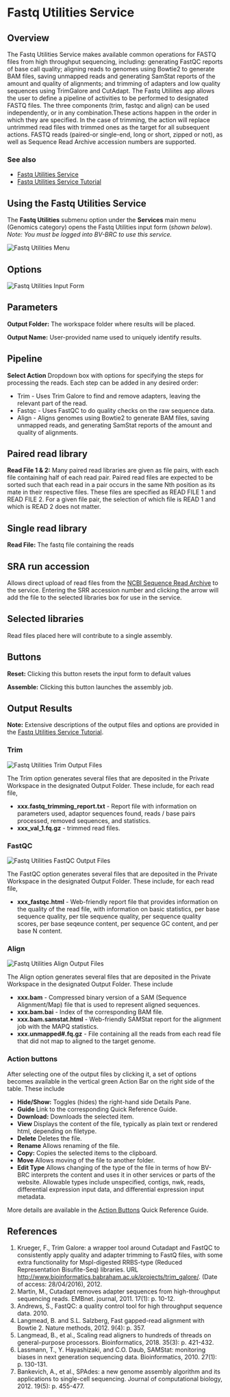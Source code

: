 # Fastq Utilities Service

## Overview
The Fastq Utilities Service makes available common operations for FASTQ files from high throughput sequencing, including: generating FastQC reports of base call quality; aligning reads to genomes using Bowtie2 to generate BAM files, saving unmapped reads and generating SamStat reports of the amount and quality of alignments; and trimming of adapters and low quality sequences using TrimGalore and CutAdapt. The Fastq Utiliites app allows the user to define a pipeline of activities to be performed to designated FASTQ files. The three components (trim, fastqc and align) can be used independently, or in any combination.These actions happen in the order in which they are specified. In the case of trimming, the action will replace untrimmed read files with trimmed ones as the target for all subsequent actions. FASTQ reads (paired-or single-end, long or short, zipped or not), as well as Sequence Read Archive accession numbers are supported.  

### See also
* [Fastq Utilities Service](https://bv-brc.org/app/FastqUtil)
* [Fastq Utilities Service Tutorial](../../tutorial/fastq-utilities/fastq-utilities.html)

## Using the Fastq Utilities Service
The **Fastq Utilities** submenu option under the **Services** main menu (Genomics category) opens the Fastq Utilities input form (*shown below*). *Note: You must be logged into BV-BRC to use this service.*

![Fastq Utilities Menu](../images/bv_services_menu.png)

## Options
![Fastq Utilities Input Form](../images/fastq_utilities_input_form.png) 

## Parameters

**Output Folder:** The workspace folder where results will be placed.

**Output Name:** User-provided name used to uniquely identify results.

## Pipeline

**Select Action** Dropdown box with options for specifying the steps for processing the reads.  Each step can be added in any desired order:

  * Trim - Uses Trim Galore to find and remove adapters, leaving the relevant part of the read.
  * Fastqc - Uses FastQC to do quality checks on the raw sequence data.
  * Align - Aligns genomes using Bowtie2 to generate BAM files, saving unmapped reads, and generating SamStat reports of the amount and quality of alignments.

## Paired read library

**Read File 1 & 2:**  Many paired read libraries are given as file pairs, with each file containing half of each read pair. Paired read files are expected to be sorted such that each read in a pair occurs in the same Nth position as its mate in their respective files. These files are specified as READ FILE 1 and READ FILE 2. For a given file pair, the selection of which file is READ 1 and which is READ 2 does not matter.

## Single read library

**Read File:**
The fastq file containing the reads

## SRA run accession
Allows direct upload of read files from the [NCBI Sequence Read Archive](https://www.ncbi.nlm.nih.gov/sra) to the service. Entering the SRR accession number and clicking the arrow will add the file to the selected libraries box for use in the service. 

## Selected libraries
Read files placed here will contribute to a single assembly.

## Buttons

**Reset:** Clicking this button resets the input form to default values

**Assemble:** Clicking this button launches the assembly job.

## Output Results

**Note:** Extensive descriptions of the output files and options are provided in the [Fastq Utilities Service Tutorial](https://docs.alpha.bv-brc.org/tutorial/fastq-utilities/fastq-utilities.html).

### Trim
![Fastq Utilities Trim Output Files](../images/fastq_utilities_trim_output_files.png) 

The Trim option generates several files that are deposited in the Private Workspace in the designated Output Folder. These include, for each read file, 

* **xxx.fastq_trimming_report.txt** - Report file with information on parameters used, adaptor sequences found, reads / base pairs processed, removed sequences, and statistics.
* **xxx_val_1.fq.gz** - trimmed read files.

### FastQC
![Fastq Utilities FastQC Output Files](../images/fastq_utilities_fastqc_output_files.png) 

The FastQC option generates several files that are deposited in the Private Workspace in the designated Output Folder. These include, for each read file, 

* **xxx_fastqc.html** - Web-friendly report file that provides information on the quality of the read file, with information on basic statistics, per base sequence quality, per tile sequence quality, per sequence quality scores, per base seqeunce content, per sequence GC content, and per base N content.

### Align
![Fastq Utilities Align Output Files](../images/fastq_utilities_align_output_files.png) 

The Align option generates several files that are deposited in the Private Workspace in the designated Output Folder. These include 

* **xxx.bam** - Compressed binary version of a SAM (Sequence Alignment/Map) file that is used to represent aligned sequences.
* **xxx.bam.bai** - Index of the corresponding BAM file.
* **xxx.bam.samstat.html** - Web-friendly SAMStat report for the alignment job with the MAPQ statistics.
* **xxx.unmapped#.fq.gz** - File containing all the reads from each read file that did not map to aligned to the target genome.


### Action buttons
After selecting one of the output files by clicking it, a set of options becomes available in the vertical green Action Bar on the right side of the table.  These include 

* **Hide/Show:** Toggles (hides) the right-hand side Details Pane.
* **Guide** Link to the corresponding Quick Reference Guide.
* **Download:**  Downloads the selected item.
* **View** Displays the content of the file, typically as plain text or rendered html, depending on filetype.
* **Delete** Deletes the file.
* **Rename** Allows renaming of the file.
* **Copy:** Copies the selected items to the clipboard.
* **Move** Allows moving of the file to another folder.
* **Edit Type** Allows changing of the type of the file in terms of how BV-BRC interprets the content and uses it in other services or parts of the website.  Allowable types include unspecified, contigs, nwk, reads, differential expression input data, and differential expression input metadata.

More details are available in the [Action Buttons](../action_buttons.html) Quick Reference Guide.

## References

1. Krueger, F., Trim Galore: a wrapper tool around Cutadapt and FastQC to consistently apply quality and adapter trimming to FastQ files, with some extra functionality for MspI-digested RRBS-type (Reduced Representation Bisufite-Seq) libraries. URL http://www.bioinformatics.babraham.ac.uk/projects/trim_galore/. (Date of access: 28/04/2016), 2012.
2. Martin, M., Cutadapt removes adapter sequences from high-throughput sequencing reads. EMBnet. journal, 2011. 17(1): p. 10-12.
3. Andrews, S., FastQC: a quality control tool for high throughput sequence data. 2010.
4. Langmead, B. and S.L. Salzberg, Fast gapped-read alignment with Bowtie 2. Nature methods, 2012. 9(4): p. 357.
5. Langmead, B., et al., Scaling read aligners to hundreds of threads on general-purpose processors. Bioinformatics, 2018. 35(3): p. 421-432.
6. Lassmann, T., Y. Hayashizaki, and C.O. Daub, SAMStat: monitoring biases in next generation sequencing data. Bioinformatics, 2010. 27(1): p. 130-131.
7. Bankevich, A., et al., SPAdes: a new genome assembly algorithm and its applications to single-cell sequencing. Journal of computational biology, 2012. 19(5): p. 455-477.
